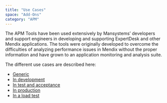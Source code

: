 ```yaml
---
title: "Use Cases"
space: "Add-Ons"
category: "APM"
---
```

The APM Tools have been used extensively by Mansystems’ developers and support engineers in developing and supporting ExpertDesk and other Mendix applications. The tools were originally developed to overcome the difficulties of analyzing performance issues in Mendix without the proper information and have grown to an application monitoring and analysis suite.

The different use cases are described here:

*   [Generic](generic)
*   [In development](in-development)
*   [In test and acceptance](in-test-and-acceptance)
*   [In production](in-production)
*   [In a load test](in-a-load-test)
